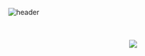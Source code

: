 
![header](https://capsule-render.vercel.app/api?type=venom&height=150&color=timeAuto&text=WooGi&fontAlignY=45&fontSize=40&textBg=false&fontColor=timeAuto&desc=23.06.21~&descAlignY=70)
         <!-- https://capsule-render.vercel.app/api?type=Waving&color=timeAuto&text=WooGi&fontAlignY=45&fontSize=40&height=150&animation=blinking&desc=23.06.21~&descAlignY=70 -->
<!-- <br><br>
<div align = "center">
 📱Language : <img src="https://img.shields.io/badge/JavaScript-F7DF1E?style=for-the-badge&logo=JavaScript&logoColor=black">
 <img src="https://img.shields.io/badge/HTML5-E34F26?style=for-the-badge&logo=HTML5&logoColor=white">
 <img src="https://img.shields.io/badge/CSS3-1572B6?style=for-the-badge&logo=CSS3&logoColor=white"><br><br>
 📖CSS Framework : <img src="https://img.shields.io/badge/Bootstrap-7952B3?style=for-the-badge&logo=Bootstrap&logoColor=white"><br>
 📖JS Framework : <img src="https://img.shields.io/badge/React-61DAFB?style=for-the-badge&logo=react&logoColor=black"><br><br>
 🔧Tool : <img src="https://img.shields.io/badge/VisualStudioCode-007ACC?style=for-the-badge&logo=visualstudiocode&logoColor=white"> -->
 
<br>
<br>
</div>
<div align = "center">
 <img src="https://github-readme-stats.vercel.app/api?username=WooGi1020&hide=stars,contribs&show_icons=true&theme=gotham&count_private=true" />

<!--
**WooGi1020/WooGi1020** is a ✨ _special_ ✨ repository because its `README.md` (this file) appears on your GitHub profile.

Here are some ideas to get you started:

- 🔭 I’m currently working on ...
- 🌱 I’m currently learning ...
- 👯 I’m looking to collaborate on ...
- 🤔 I’m looking for help with ...
- 💬 Ask me about ...
- 📫 How to reach me: ...
- 😄 Pronouns: ...
- ⚡ Fun fact: ...
-->
